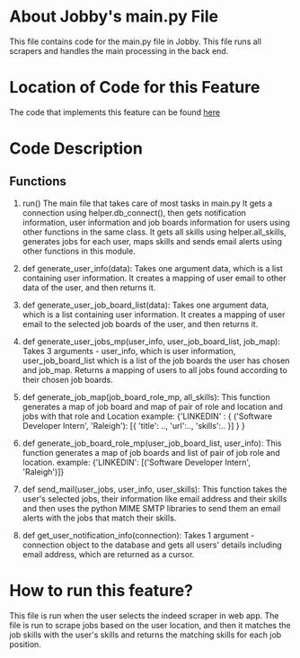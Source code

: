 # About Jobby's main.py File
This file contains code for the main.py file in Jobby. This file runs all scrapers and handles the main processing in the back end.

# Location of Code for this Feature
The code that implements this feature can be found [here](https://github.com/sak007/Jobby/blob/main/code/Scraper/main.py)

# Code Description
## Functions

1. run()
The main file that takes care of most tasks in main.py
It gets a connection using helper.db_connect(), then gets notification information, user information and job boards information for users using other functions in the same class. It gets all skills using helper.all_skills, generates jobs for each user, maps skills and sends email alerts using other functions in this module.

2. def generate_user_info(data):
Takes one argument data, which is a list containing user information. It creates a mapping of user email to other data of the user, and then returns it.

3. def generate_user_job_board_list(data):
Takes one argument data, which is a list containing user information. It creates a mapping of user email to the selected job boards of the user, and then returns it.

4. def generate_user_jobs_mp(user_info, user_job_board_list, job_map):
Takes 3 arguments - user_info, which is user information, user_job_board_list which is a list of the job boards the user has chosen and job_map. Returns a mapping of users to all jobs found according to their chosen job boards.

5. def generate_job_map(job_board_role_mp, all_skills):
This function generates a map of job board and map of pair of role and location
and jobs with that role and Location
example:
    {'LINKEDIN' : {
        ('Software Developer Intern', 'Raleigh'): [{
            'title': ..,
            'url':..,
            'skills':..
            }]
        }
    }

6. def generate_job_board_role_mp(user_job_board_list, user_info):
This function generates a map of job boards and list of pair of job role and location.
example:
  {'LINKEDIN': [('Software Developer Intern', 'Raleigh')]}

7. def send_mail(user_jobs, user_info, user_skills):
This function takes the user's selected jobs, their information like email address and their skills and then uses the python MIME SMTP libraries to send them an email alerts with the jobs that match their skills.

8. def get_user_notification_info(connection):
Takes 1 argument - connection object to the database and gets all users' details including email address, which are returned as a cursor. 


# How to run this feature?
This file is run when the user selects the indeed scraper in web app. The file is run to scrape jobs based on the user location, and then it matches the job skills with the user's skills and returns the matching skills for each job position. 